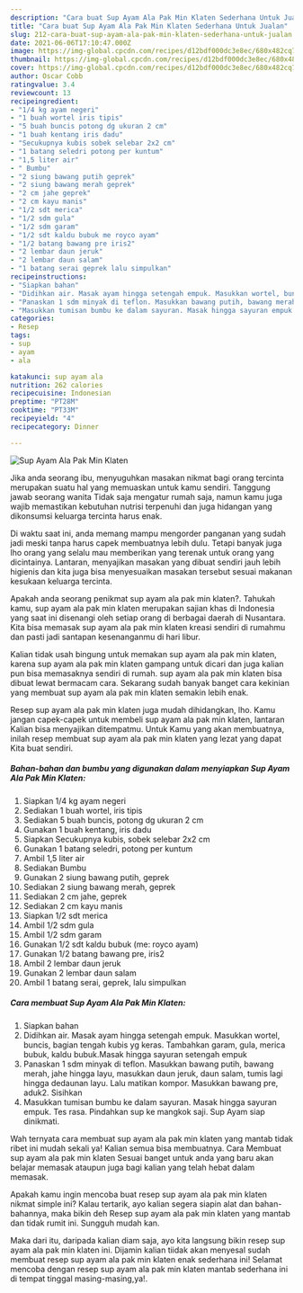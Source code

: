 ```yaml
---
description: "Cara buat Sup Ayam Ala Pak Min Klaten Sederhana Untuk Jualan"
title: "Cara buat Sup Ayam Ala Pak Min Klaten Sederhana Untuk Jualan"
slug: 212-cara-buat-sup-ayam-ala-pak-min-klaten-sederhana-untuk-jualan
date: 2021-06-06T17:10:47.000Z
image: https://img-global.cpcdn.com/recipes/d12bdf000dc3e8ec/680x482cq70/sup-ayam-ala-pak-min-klaten-foto-resep-utama.jpg
thumbnail: https://img-global.cpcdn.com/recipes/d12bdf000dc3e8ec/680x482cq70/sup-ayam-ala-pak-min-klaten-foto-resep-utama.jpg
cover: https://img-global.cpcdn.com/recipes/d12bdf000dc3e8ec/680x482cq70/sup-ayam-ala-pak-min-klaten-foto-resep-utama.jpg
author: Oscar Cobb
ratingvalue: 3.4
reviewcount: 13
recipeingredient:
- "1/4 kg ayam negeri"
- "1 buah wortel iris tipis"
- "5 buah buncis potong dg ukuran 2 cm"
- "1 buah kentang iris dadu"
- "Secukupnya kubis sobek selebar 2x2 cm"
- "1 batang seledri potong per kuntum"
- "1,5 liter air"
- " Bumbu"
- "2 siung bawang putih geprek"
- "2 siung bawang merah geprek"
- "2 cm jahe geprek"
- "2 cm kayu manis"
- "1/2 sdt merica"
- "1/2 sdm gula"
- "1/2 sdm garam"
- "1/2 sdt kaldu bubuk me royco ayam"
- "1/2 batang bawang pre iris2"
- "2 lembar daun jeruk"
- "2 lembar daun salam"
- "1 batang serai geprek lalu simpulkan"
recipeinstructions:
- "Siapkan bahan"
- "Didihkan air. Masak ayam hingga setengah empuk. Masukkan wortel, buncis, bagian tengah kubis yg keras. Tambahkan garam, gula, merica bubuk, kaldu bubuk.Masak hingga sayuran setengah empuk"
- "Panaskan 1 sdm minyak di teflon. Masukkan bawang putih, bawang merah, jahe hingga layu, masukkan daun jeruk, daun salam, tumis lagi hingga dedaunan layu. Lalu matikan kompor. Masukkan bawang pre, aduk2. Sisihkan"
- "Masukkan tumisan bumbu ke dalam sayuran. Masak hingga sayuran empuk. Tes rasa. Pindahkan sup ke mangkok saji. Sup Ayam siap dinikmati."
categories:
- Resep
tags:
- sup
- ayam
- ala

katakunci: sup ayam ala 
nutrition: 262 calories
recipecuisine: Indonesian
preptime: "PT28M"
cooktime: "PT33M"
recipeyield: "4"
recipecategory: Dinner

---
```



![Sup Ayam Ala Pak Min Klaten](https://img-global.cpcdn.com/recipes/d12bdf000dc3e8ec/680x482cq70/sup-ayam-ala-pak-min-klaten-foto-resep-utama.jpg)

Jika anda seorang ibu, menyuguhkan masakan nikmat bagi orang tercinta merupakan suatu hal yang memuaskan untuk kamu sendiri. Tanggung jawab seorang  wanita Tidak saja mengatur rumah saja, namun kamu juga wajib memastikan kebutuhan nutrisi terpenuhi dan juga hidangan yang dikonsumsi keluarga tercinta harus enak.

Di waktu  saat ini, anda memang mampu mengorder panganan yang sudah jadi meski tanpa harus capek membuatnya lebih dulu. Tetapi banyak juga lho orang yang selalu mau memberikan yang terenak untuk orang yang dicintainya. Lantaran, menyajikan masakan yang dibuat sendiri jauh lebih higienis dan kita juga bisa menyesuaikan masakan tersebut sesuai makanan kesukaan keluarga tercinta. 



Apakah anda seorang penikmat sup ayam ala pak min klaten?. Tahukah kamu, sup ayam ala pak min klaten merupakan sajian khas di Indonesia yang saat ini disenangi oleh setiap orang di berbagai daerah di Nusantara. Kita bisa memasak sup ayam ala pak min klaten kreasi sendiri di rumahmu dan pasti jadi santapan kesenanganmu di hari libur.

Kalian tidak usah bingung untuk memakan sup ayam ala pak min klaten, karena sup ayam ala pak min klaten gampang untuk dicari dan juga kalian pun bisa memasaknya sendiri di rumah. sup ayam ala pak min klaten bisa dibuat lewat bermacam cara. Sekarang sudah banyak banget cara kekinian yang membuat sup ayam ala pak min klaten semakin lebih enak.

Resep sup ayam ala pak min klaten juga mudah dihidangkan, lho. Kamu jangan capek-capek untuk membeli sup ayam ala pak min klaten, lantaran Kalian bisa menyajikan ditempatmu. Untuk Kamu yang akan membuatnya, inilah resep membuat sup ayam ala pak min klaten yang lezat yang dapat Kita buat sendiri.

<!--inarticleads1-->

##### Bahan-bahan dan bumbu yang digunakan dalam menyiapkan Sup Ayam Ala Pak Min Klaten:

1. Siapkan 1/4 kg ayam negeri
1. Sediakan 1 buah wortel, iris tipis
1. Sediakan 5 buah buncis, potong dg ukuran 2 cm
1. Gunakan 1 buah kentang, iris dadu
1. Siapkan Secukupnya kubis, sobek selebar 2x2 cm
1. Gunakan 1 batang seledri, potong per kuntum
1. Ambil 1,5 liter air
1. Sediakan  Bumbu
1. Gunakan 2 siung bawang putih, geprek
1. Sediakan 2 siung bawang merah, geprek
1. Sediakan 2 cm jahe, geprek
1. Sediakan 2 cm kayu manis
1. Siapkan 1/2 sdt merica
1. Ambil 1/2 sdm gula
1. Ambil 1/2 sdm garam
1. Gunakan 1/2 sdt kaldu bubuk (me: royco ayam)
1. Gunakan 1/2 batang bawang pre, iris2
1. Ambil 2 lembar daun jeruk
1. Gunakan 2 lembar daun salam
1. Ambil 1 batang serai, geprek, lalu simpulkan




<!--inarticleads2-->

##### Cara membuat Sup Ayam Ala Pak Min Klaten:

1. Siapkan bahan
1. Didihkan air. Masak ayam hingga setengah empuk. Masukkan wortel, buncis, bagian tengah kubis yg keras. Tambahkan garam, gula, merica bubuk, kaldu bubuk.Masak hingga sayuran setengah empuk
1. Panaskan 1 sdm minyak di teflon. Masukkan bawang putih, bawang merah, jahe hingga layu, masukkan daun jeruk, daun salam, tumis lagi hingga dedaunan layu. Lalu matikan kompor. Masukkan bawang pre, aduk2. Sisihkan
1. Masukkan tumisan bumbu ke dalam sayuran. Masak hingga sayuran empuk. Tes rasa. Pindahkan sup ke mangkok saji. Sup Ayam siap dinikmati.




Wah ternyata cara membuat sup ayam ala pak min klaten yang mantab tidak ribet ini mudah sekali ya! Kalian semua bisa membuatnya. Cara Membuat sup ayam ala pak min klaten Sesuai banget untuk anda yang baru akan belajar memasak ataupun juga bagi kalian yang telah hebat dalam memasak.

Apakah kamu ingin mencoba buat resep sup ayam ala pak min klaten nikmat simple ini? Kalau tertarik, ayo kalian segera siapin alat dan bahan-bahannya, maka bikin deh Resep sup ayam ala pak min klaten yang mantab dan tidak rumit ini. Sungguh mudah kan. 

Maka dari itu, daripada kalian diam saja, ayo kita langsung bikin resep sup ayam ala pak min klaten ini. Dijamin kalian tiidak akan menyesal sudah membuat resep sup ayam ala pak min klaten enak sederhana ini! Selamat mencoba dengan resep sup ayam ala pak min klaten mantab sederhana ini di tempat tinggal masing-masing,ya!.

